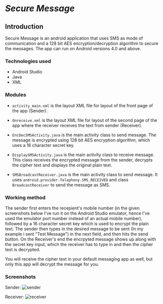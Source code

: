 # *Secure Message*
## Introduction
Secure Message is an android application that uses SMS as mode of communication and a 128 bit AES encryption/decryption algorithm to secure the messages. The app can run on Android versions 4.0 and above.

### Technologies used

* Android Studio
* Java
* XML

### Modules

* ``activity_main.xml`` is the layout XML file for layout of the front page of the app (Sender).

* ``Onreceive.xml`` is the layout XML file for layout of the second page of the app where the receiver receives the text from sender (Receiver).

* ``EncDecSMSActivity.java`` is the main activity class to send message. The message is encrypted using 128 bit AES encryption algorithm, which uses a 16 character secret key.

* ``DisplaySMSActivity.java`` is the main activity class to receive message. This class receives the encrypted message from the sender, decrypts the cipher text and displays the original plain text.

* ``SMSBroadcastReceiver.java`` is the main activity class to send message. It uses ``android.provider.Telephony.SMS_RECEIVED`` and class ``BroadcastReceiver`` to send the message as SMS.

### Working method

The sender first enters the recepient's mobile number (in the given screenshots below I've run it on the Android Studio emulator, hence I've used the emulator port number instead of an actual mobile number), followed by a 16 character secret key which is used to encrypt the plain text. The sender then types in the desired message to be sent (In my example i sent "Test Message") in the next field, and then hits the send button. On the Receiver's end the encrpyted message shows up along with the secret key input, which the receiver has to type in and then the cipher text is decrypted.

You will receive the cipher text in your default messaging app as well, but only this app will decrypt the message for you.

### Screenshots 
Sender:
![sender](https://user-images.githubusercontent.com/45178771/120397626-40ff2980-c356-11eb-964b-dbeb6c9c865d.png)

Receiver:
![receiver](https://user-images.githubusercontent.com/45178771/120397647-4b212800-c356-11eb-8211-350e9152e887.png)
